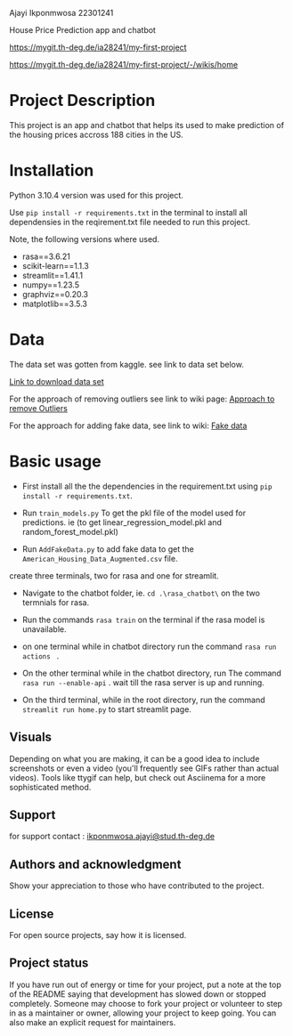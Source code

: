  Ajayi Ikponmwosa 22301241

 House Price Prediction app and chatbot

https://mygit.th-deg.de/ia28241/my-first-project

https://mygit.th-deg.de/ia28241/my-first-project/-/wikis/home
                      
# Project Description
This project is an app and chatbot that helps its used to make prediction of the housing prices accross 188 cities in the US. 

# Installation
Python 3.10.4 version was used for this project.


Use `pip install -r requirements.txt` in the terminal to install all dependensies in the reqirement.txt file needed to run this project.

Note, the following versions where used.

- rasa==3.6.21
- scikit-learn==1.1.3
- streamlit==1.41.1
- numpy==1.23.5
- graphviz==0.20.3
- matplotlib==3.5.3

# Data

The data set was gotten from kaggle. see link to data set below.

[Link to download data set](https://www.kaggle.com/datasets/jeremylarcher/american-house-prices-and-demographics-of-top-cities)

For the approach of removing outliers see link to wiki page: 
[Approach to remove Outliers](https://mygit.th-deg.de/ia28241/my-first-project/-/wikis/Outliers)

For the approach for adding fake data, see link to wiki:
[Fake data](https://mygit.th-deg.de/ia28241/my-first-project/-/wikis/Fake-data-)


# Basic usage

- First install all the the dependencies in the requirement.txt using `pip install -r requirements.txt`.

- Run `train_models.py` To get the pkl file of the model used for predictions. ie (to get linear_regression_model.pkl and random_forest_model.pkl)

- Run `AddFakeData.py` to add fake data to get the `American_Housing_Data_Augmented.csv` file.



create three terminals, two for rasa and one for streamlit.
- Navigate to the chatbot folder, ie. `cd .\rasa_chatbot\` on the two termnials for rasa.

- Run the commands `rasa train` on the terminal if the rasa model is unavailable.

- on one terminal while in chatbot directory run the command `rasa run actions ` .

- On the other terminal while in the chatbot directory, run The command `rasa run --enable-api` . wait till the rasa server is up and running.

- On the third terminal, while in the root directory, run the command `streamlit run home.py` to start streamlit page.



## Visuals
Depending on what you are making, it can be a good idea to include screenshots or even a video (you'll frequently see GIFs rather than actual videos). Tools like ttygif can help, but check out Asciinema for a more sophisticated method.



## Support
for support contact : ikponmwosa.ajayi@stud.th-deg.de


## Authors and acknowledgment
Show your appreciation to those who have contributed to the project.

## License
For open source projects, say how it is licensed.

## Project status
If you have run out of energy or time for your project, put a note at the top of the README saying that development has slowed down or stopped completely. Someone may choose to fork your project or volunteer to step in as a maintainer or owner, allowing your project to keep going. You can also make an explicit request for maintainers.
